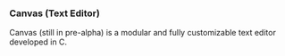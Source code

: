  ### Canvas (Text Editor)

Canvas (still in pre-alpha) is a modular and fully customizable text editor developed in C.
